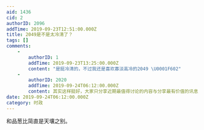 ```yaml
---
aid: 1436
cid: 2
authorID: 2096
addTime: 2019-09-23T12:51:00.000Z
title: 2049是不是太冷清了？
tags: []
comments:
    -
        authorID: 1
        addTime: 2019-09-23T13:25:00.000Z
        content: "是挺冷清的，不过我还是喜欢寡淡高冷的2049 \U0001F602️"
    -
        authorID: 2020
        addTime: 2019-09-24T06:12:00.000Z
        content: 其实这样挺好，大家只分享近期最值得讨论的内容与分享最有价值的讯息，发帖前还会回看以前旧有的讨论
date: 2019-09-24T06:12:00.000Z
category: 时政
---
```


和品葱比简直是天壤之别。
